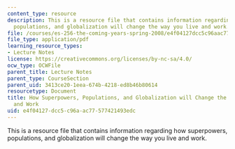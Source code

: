 ```yaml
---
content_type: resource
description: This is a resource file that contains information regarding how superpowers,
  populations, and globalization will change the way you live and work.
file: /courses/es-256-the-coming-years-spring-2008/e4f04127dcc5c96aac77577421493edc_MITES_256S08_assn11.pdf
file_type: application/pdf
learning_resource_types:
- Lecture Notes
license: https://creativecommons.org/licenses/by-nc-sa/4.0/
ocw_type: OCWFile
parent_title: Lecture Notes
parent_type: CourseSection
parent_uid: 3413ce20-1eea-674b-4218-ed8b46b80614
resourcetype: Document
title: How Superpowers, Populations, and Globalization will Change the Way You Live
  and Work
uid: e4f04127-dcc5-c96a-ac77-577421493edc
---
```

This is a resource file that contains information regarding how superpowers, populations, and globalization will change the way you live and work.
